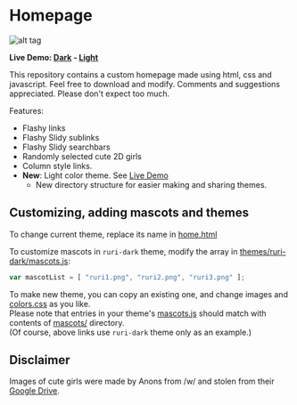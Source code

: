 Homepage
====

![alt tag](screenshots/preview.png "Homepage preview")

**Live Demo: [Dark](http://gokoururi.github.io/homepage/) - [Light](http://gokoururi.github.io/homepage/index-light.html)**

This repository contains a custom homepage made using html, css and javascript. Feel free to download and modify. Comments and suggestions appreciated. Please don't expect too much.

Features:
* Flashy links
* Flashy Slidy sublinks
* Flashy Slidy searchbars
* Randomly selected cute 2D girls
* Column style links.
* **New**: Light color theme. See [Live Demo](http://gokoururi.github.io/homepage/index-light.html)
  * New directory structure for easier making and sharing themes.

Customizing, adding mascots and themes
----
To change current theme, replace its name in [home.html](home.html#L15-17)

To customize mascots in `ruri-dark` theme, modify the array in [themes/ruri-dark/mascots.js](themes/ruri-dark/mascots.js):
```javascript
var mascotList = [ "ruri1.png", "ruri2.png", "ruri3.png" ];
```

To make new theme, you can copy an existing one, and change images and [colors.css](themes/ruri-dark/colors.css) as you like.  
Please note that entries in your theme's [mascots.js](themes/ruri-dark/mascots.js) should match with contents of [mascots/](themes/ruri-dark/mascots/) directory.  
(Of course, above links use `ruri-dark` theme only as an example.)

Disclaimer
----
Images of cute girls were made by Anons from /w/ and stolen from their [Google Drive](https://drive.google.com/folderview?id=0B_VmbVyD4eT3N1VUbGN4Wjd5OVE).
